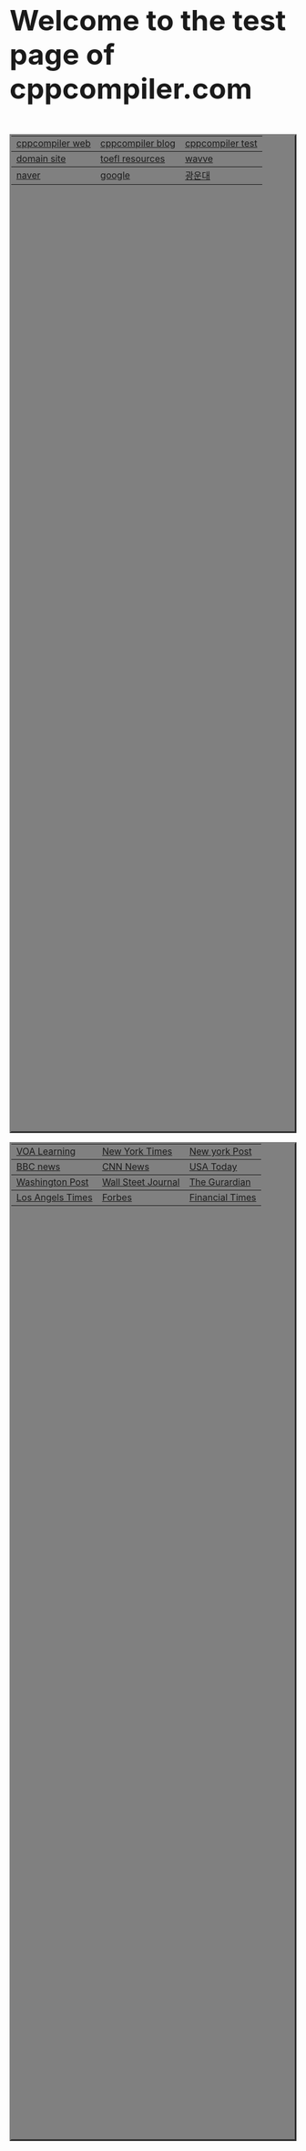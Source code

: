 <!DOCTYPE html>
<html lang="en">
<head>
</head>

<body>
	<p style="font-size:50px"> <b>Welcome to the test page of cppcompiler.com </b> </p>
<p>
  <table border="3" bgcolor="gray" width="45%" height="45%">
    <tr>
	<td><a href="https://www.cppcompiler.com">cppcompiler web</a></td>
	<td><a href="https://blog.cppcompiler.com">cppcompiler blog</a></td>
	<td><a href="https://test.cppcompiler.com">cppcompiler test</a></td>
    </tr>
    <tr>
	<td><a href="https://www.hosting.kr/">domain site</a></td>
	<td><a href="https://www.toeflresources.com/">toefl resources</a></td>
	<td><a href="https://www.wavve.com/">wavve</a></td>
    </tr>
    <tr>
	<td><a href="https://www.naver.com">naver</a></td>
	<td><a href="https://www.google.com">google</a></td>
	<td><a href="https://www.kw.ac.kr/ko/">광운대</a></td>
    </tr>
</p>
</table>

  <table border="3" bgcolor="gray" width="45%" height="45%">
    <tr>
	<td><a href="https://learningenglish.voanews.com">VOA Learning</a></td>
	<td><a href="https://www.nytimes.com/section/opinion">New York Times</a></td>
	<td><a href="https://nypost.com/opinion/">New york Post</a></td>
    </tr>
    <tr>
	<td><a href="https://www.bbc.com/news">BBC news</a></td>
	<td><a href="https://edition.cnn.com/opinions">CNN News</a></td>
	<td><a href="https://www.usatoday.com/opinion/">USA Today</a></td>
    </tr>
    <tr>
	<td><a href="https://www.washingtonpost.com/opinions/?nid=top_nav_opinions">Washington Post</a></td>
	<td><a href="https://www.wsj.com/news/opinion">Wall Steet Journal</a></td>
	<td><a href="https://www.theguardian.com/uk/commentisfree">The Gurardian</a></td>
    </tr>
    <tr>
	<td><a href="https://www.latimes.com/opinion">Los Angels Times</a></td>
	<td><a href="https://www.forbes.com/?sh=79b597fa2254">Forbes</a></td>
	<td><a href="https://www.ft.com/opinion">Financial Times</a></td>
    </tr>
</p>
</table>

</body>

</html>
